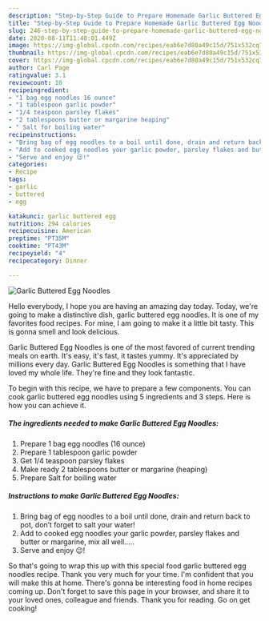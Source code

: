 ```yaml
---
description: "Step-by-Step Guide to Prepare Homemade Garlic Buttered Egg Noodles"
title: "Step-by-Step Guide to Prepare Homemade Garlic Buttered Egg Noodles"
slug: 246-step-by-step-guide-to-prepare-homemade-garlic-buttered-egg-noodles
date: 2020-08-11T11:40:01.449Z
image: https://img-global.cpcdn.com/recipes/eab6e7d80a49c15d/751x532cq70/garlic-buttered-egg-noodles-recipe-main-photo.jpg
thumbnail: https://img-global.cpcdn.com/recipes/eab6e7d80a49c15d/751x532cq70/garlic-buttered-egg-noodles-recipe-main-photo.jpg
cover: https://img-global.cpcdn.com/recipes/eab6e7d80a49c15d/751x532cq70/garlic-buttered-egg-noodles-recipe-main-photo.jpg
author: Carl Page
ratingvalue: 3.1
reviewcount: 10
recipeingredient:
- "1 bag egg noodles 16 ounce"
- "1 tablespoon garlic powder"
- "1/4 teaspoon parsley flakes"
- "2 tablespoons butter or margarine heaping"
- " Salt for boiling water"
recipeinstructions:
- "Bring bag of egg noodles to a boil until done, drain and return back to pot, don’t forget to salt your water!"
- "Add to cooked egg noodles your garlic powder, parsley flakes and butter or margarine, mix all well....."
- "Serve and enjoy 😉!"
categories:
- Recipe
tags:
- garlic
- buttered
- egg

katakunci: garlic buttered egg 
nutrition: 294 calories
recipecuisine: American
preptime: "PT35M"
cooktime: "PT43M"
recipeyield: "4"
recipecategory: Dinner

---
```



![Garlic Buttered Egg Noodles](https://img-global.cpcdn.com/recipes/eab6e7d80a49c15d/751x532cq70/garlic-buttered-egg-noodles-recipe-main-photo.jpg)

Hello everybody, I hope you are having an amazing day today. Today, we're going to make a distinctive dish, garlic buttered egg noodles. It is one of my favorites food recipes. For mine, I am going to make it a little bit tasty. This is gonna smell and look delicious.

Garlic Buttered Egg Noodles is one of the most favored of current trending meals on earth. It's easy, it's fast, it tastes yummy. It's appreciated by millions every day. Garlic Buttered Egg Noodles is something that I have loved my whole life. They're fine and they look fantastic.




To begin with this recipe, we have to prepare a few components. You can cook garlic buttered egg noodles using 5 ingredients and 3 steps. Here is how you can achieve it.

<!--inarticleads1-->

##### The ingredients needed to make Garlic Buttered Egg Noodles:

1. Prepare 1 bag egg noodles (16 ounce)
1. Prepare 1 tablespoon garlic powder
1. Get 1/4 teaspoon parsley flakes
1. Make ready 2 tablespoons butter or margarine (heaping)
1. Prepare  Salt for boiling water




<!--inarticleads2-->

##### Instructions to make Garlic Buttered Egg Noodles:

1. Bring bag of egg noodles to a boil until done, drain and return back to pot, don’t forget to salt your water!
1. Add to cooked egg noodles your garlic powder, parsley flakes and butter or margarine, mix all well.....
1. Serve and enjoy 😉!




So that's going to wrap this up with this special food garlic buttered egg noodles recipe. Thank you very much for your time. I'm confident that you will make this at home. There's gonna be interesting food in home recipes coming up. Don't forget to save this page in your browser, and share it to your loved ones, colleague and friends. Thank you for reading. Go on get cooking!
